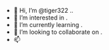 - 👋 Hi, I’m @tiger322 ..
- 👀 I’m interested in .
- 🌱 I’m currently learning .
- 💞️ I’m looking to collaborate on .
- 📫

  
<!---
tiger322/tiger322 is a ✨ special ✨ repository because its `README.md` (this file) appears on your GitHub profile.
You can click the Preview link to take a look at your changes.
--->
